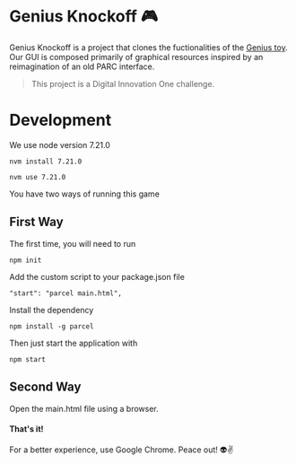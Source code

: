 
# Genius Knockoff 🎮

  

Genius Knockoff is a project that clones the fuctionalities of the [Genius toy](https://pt.wikipedia.org/wiki/Genius_(jogo)). Our GUI is composed primarily of graphical resources inspired by an reimagination of an old PARC interface.

  

> This project is a Digital Innovation One challenge.

  

# Development

  

We use node version 7.21.0

  

`nvm install 7.21.0`

  

`nvm use 7.21.0`

  

You have two ways of running this game


## First Way

  

The first time, you will need to run

  

`npm init`

  

Add the custom script to your package.json file

  

`"start": "parcel main.html",`

  

Install the dependency

  

`npm install -g parcel`

  

Then just start the application with

  

`npm start`

  

## Second Way

Open the main.html file using a browser.

#### That's it!

For a better experience, use Google Chrome.
Peace out! 👽✌️